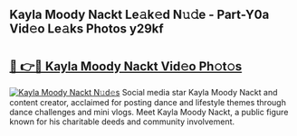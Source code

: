 ## Kayla Moody Nackt Le𝚊k𝚎d N𝚞𝚍e - Part-Y0a Vid𝚎o Le𝚊ks Photos y29kf

# <h2><a href="http://fb8l8vm.evod.top/?m=Kayla+Moody+Nackt">🔗 👉🔴 Kayla Moody Nackt Vid𝚎o Ph𝚘t𝚘s</a></h2>

[![Kayla Moody Nackt N𝚞d𝚎s](https://i.imgur.com/8V9OHl7.gif)](http://fb8l8vm.evod.top/?m=Kayla+Moody+Nackt)
Social media star Kayla Moody Nackt and content creator, acclaimed for posting dance and lifestyle themes through dance challenges and mini vlogs. Meet Kayla Moody Nackt, a public figure known for his charitable deeds and community involvement. 

